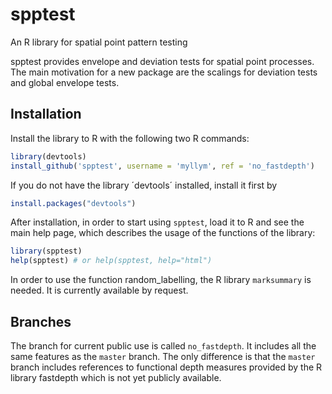 # spptest

An R library for spatial point pattern testing

spptest provides envelope and deviation tests for spatial point processes.
The main motivation for a new package are the scalings for deviation tests
and global envelope tests.

## Installation

Install the library to R with the following two R commands:

```R
library(devtools)
install_github('spptest', username = 'myllym', ref = 'no_fastdepth')
```

If you do not have the library ´devtools´ installed, install it first by

```R
install.packages("devtools")
```

After installation, in order to start using `spptest`, load it to R and see
the main help page, which describes the usage of the functions of the library:
```R
library(spptest)
help(spptest) # or help(spptest, help="html")
```

In order to use the function random_labelling, the R library `marksummary` is
needed. It is currently available by request.

## Branches

The branch for current public use is called `no_fastdepth`. It includes all the
same features as the `master` branch. The only difference is that the `master` 
branch includes references to functional depth measures provided by the R 
library fastdepth which is not yet publicly available.


